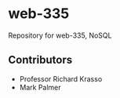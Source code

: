 # web-335
Repository for web-335, NoSQL


## Contributors

- Professor Richard Krasso
- Mark Palmer
